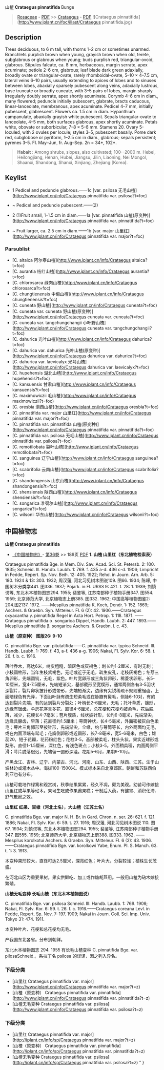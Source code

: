 山楂 **Crataegus pinnatifida** Bunge

> [Rosaceae](http://www.iplant.cn/info/Rosaceae?t=foc) - [PDF](http://www.iplant.cn/foc/pdf/Rosaceae.pdf) >> [Crataegus](http://www.iplant.cn/info/Crataegus?t=foc) - [PDF](http://www.iplant.cn/foc/pdf/Crataegus.pdf)
![Crataegus pinnatifida](http://www.iplant.cn/foc/illast/Crataegus pinnatifida.jpg)

## Description

Trees deciduous, to 6 m tall, with thorns 1–2 cm or sometimes unarmed. Branchlets purplish brown when young, grayish brown when old, terete, subglabrous or glabrous when young; buds purplish red, triangular-ovoid, glabrous. Stipules falcate, ca. 8 mm, herbaceous, margin serrate, apex acuminate; petiole 2–6 cm, glabrous; leaf blade dark green adaxially, broadly ovate or triangular-ovate, rarely rhomboidal-ovate, 5–10 × 4–7.5 cm, lateral veins 6–10 pairs, usually extending to apices of lobes and to sinuses between lobes, abaxially sparsely pubescent along veins, adaxially lustrous, base truncate or broadly cuneate, with 3–5 pairs of lobes, margin sharply irregularly doubly serrate, apex shortly acuminate. Corymb 4–6 cm in diam., many flowered; peduncle initially pubescent, glabrate, bracts caducous, linear-lanceolate, membranous, apex acuminate. Pedicel 4–7 mm, initially pubescent, glabrescent. Flowers ca. 1.5 cm in diam. Hypanthium campanulate, abaxially grayish white pubescent. Sepals triangular-ovate to lanceolate, 4–5 mm, both surfaces glabrous, apex shortly acuminate. Petals white, obovate or suborbicular, 7–8 × 5–6 mm. Stamens 20. Ovary 5-loculed, with 2 ovules per locule; styles 3–5, pubescent basally. Pome dark red, subglobose or pyriform, 1–2.5 cm in diam., glabrous; sepals persistent; pyrenes 3–5. Fl. May–Jun, fr. Aug–Sep. 2n = 34*, 102*.
> **Habait** : 
> Among shrubs, slopes, also cultivated; 100--2000 m. Hebei, Heilongjiang, Henan, Hubei, Jiangsu, Jilin, Liaoning, Nei Mongol, Shaanxi, Shandong, Shanxi, Xinjiang, Zhejiang [Korea].
## Keylist

* 1 Pedicel and peduncle glabrous.——1c  [var. psilosa 无毛山楂](http://www.iplant.cn/info/Crataegus pinnatifida var. psilosa?t=foc)
* ~ Pedicel and peduncle pubescent.——(2)

* 2 (1)Fruit small, 1–1.5 cm in diam.——1a  [var. pinnatifida 山楂(原变种)](http://www.iplant.cn/info/Crataegus pinnatifida var. pinnatifida?t=foc)
* ~ Fruit larger, ca. 2.5 cm in diam.——1b  [var. major 山里红](http://www.iplant.cn/info/Crataegus pinnatifida var. major?t=foc)

### Parsublist

* [C.  altaica  阿尔泰山楂](http://www.iplant.cn/info/Crataegus altaica?t=foc)
* [C.  aurantia  桔红山楂](http://www.iplant.cn/info/Crataegus aurantia?t=foc)
* [C.  chlorosarca  绿肉山楂](http://www.iplant.cn/info/Crataegus chlorosarca?t=foc)
* [C.  chungtienensis  中甸山楂](http://www.iplant.cn/info/Crataegus chungtienensis?t=foc)
* [C.  cuneata  野山楂](http://www.iplant.cn/info/Crataegus cuneata?t=foc)
* [C.  cuneata var. cuneata  野山楂(原变种)](http://www.iplant.cn/info/Crataegus cuneata var. cuneata?t=foc)
* [C.  cuneata var. tangchungchangii  小叶野山楂](http://www.iplant.cn/info/Crataegus cuneata var. tangchungchangii?t=foc)
* [C.  dahurica  光叶山楂](http://www.iplant.cn/info/Crataegus dahurica?t=foc)
* [C.  dahurica var. dahurica  光叶山楂(原变种)](http://www.iplant.cn/info/Crataegus dahurica var. dahurica?t=foc)
* [C.  dahurica var. laevicalyx  光萼山楂](http://www.iplant.cn/info/Crataegus dahurica var. laevicalyx?t=foc)
* [C.  hupehensis  湖北山楂](http://www.iplant.cn/info/Crataegus hupehensis?t=foc)
* [C.  kansuensis  甘肃山楂](http://www.iplant.cn/info/Crataegus kansuensis?t=foc)
* [C.  maximowiczii  毛山楂](http://www.iplant.cn/info/Crataegus maximowiczii?t=foc)
* [C.  oresbia  滇西山楂](http://www.iplant.cn/info/Crataegus oresbia?t=foc)
* [C.  pinnatifida var. major  山里红](http://www.iplant.cn/info/Crataegus pinnatifida var. major?t=foc)
* [C.  pinnatifida var. pinnatifida  山楂(原变种)](http://www.iplant.cn/info/Crataegus pinnatifida var. pinnatifida?t=foc)
* [C.  pinnatifida var. psilosa  无毛山楂](http://www.iplant.cn/info/Crataegus pinnatifida var. psilosa?t=foc)
* [C.  remotilobata  裂叶山楂](http://www.iplant.cn/info/Crataegus remotilobata?t=foc)
* [C.  sanguinea  辽宁山楂](http://www.iplant.cn/info/Crataegus sanguinea?t=foc)
* [C.  scabrifolia  云南山楂](http://www.iplant.cn/info/Crataegus scabrifolia?t=foc)
* [C.  shandongensis  山东山楂](http://www.iplant.cn/info/Crataegus shandongensis?t=foc)
* [C.  shensiensis  陕西山楂](http://www.iplant.cn/info/Crataegus shensiensis?t=foc)
* [C.  songarica  准噶尔山楂](http://www.iplant.cn/info/Crataegus songarica?t=foc)
* [C.  wilsonii  华东山楂](http://www.iplant.cn/info/Crataegus wilsonii?t=foc)

## 中国植物志

**山楂 Crataegus pinnatifida**

* [《中国植物志》](http://www.iplant.cn/frps)- [第36卷](http://www.iplant.cn/frps/vol/36) >> 189页 [PDF](http://www.iplant.cn/frps/pdf/36/189.PDF)
**1. 山楂 山里红（东北植物检索表）**

Crataegus pinnatifida Bge. in Mem. Div. Sav. Acad. Sci. St. Petersb. 2: 100. 1835; Schneid. Ill. Handb. Laubh. 1: 769. f. 435 a-d. 436 c-d. 1906; Limpricht in Fedde, Repert. Sp. Nov. Beih. 12: 405. 1922; Rehd. in Journ. Arn. Arb. 5: 180. 1924 & 13: 303. 1932; 周汉藩, 河北习见树木图说109. 图66. 1934; 陈嵘, 中国树木分类学441. 图336. 1937; Pojark. in Fl. URSS 9: 421. t. 28: 1. 1939; 刘慎谔等, 东北木本植物图志294. 1955; 裴鉴等, 江苏南部种子植物手册347. 图554. 1959; 北京师范大学, 北京植物志上册385. 图332. 1962; 中国高等植物图鉴2: 204.图2137. 1972. ——Mespilus pinnatifida K. Koch, Dendr. 1: 152. 1869; Aschers. & Graebn. Syn. Mitteleur. Fl. 6 (2): 42. 1906.——Crataegus oxyacantha γ. pinnatifida Regel in Acta Hort. Petrop. 1: 118. 1871. ——Crataegus pinnatifida α. songarica Dippel, Handb. Laubh. 2: 447. 1893.——Mespilus pinnatifida β. songarica Aschers. & Graebn. l. c. 43.

**山楂（原变种） 图版26: 9-10**

C. pinnatifida Bge. var. pitutatifida——C. pinnatifida var. typica Schneid. Ill. Handb. Laubh. 1: 769. f. 43, a-f. 436 a-g. 1906; Nakai, Fl. Sylv. Kor. 6: 58. t. 26. f. b. c. 1916.

落叶乔木，高达6米，树皮粗糙，暗灰色或灰褐色；刺长约1-2厘米，有时无刺；小枝圆柱形，当年生枝紫褐色，无毛或近于无毛，疏生皮孔，老枝灰褐色；冬芽三角卵形，先端圆钝，无毛，紫色。叶片宽卵形或三角状卵形，稀菱状卵形，长5-10厘米，宽4-7.5厘米，先端短渐尖，基部截形至宽楔形，通常两侧各有3-5羽状深裂片，裂片卵状披针形或带形，先端短渐尖，边缘有尖锐稀疏不规则重锯齿，上面暗绿色有光泽，下面沿叶脉有疏生短柔毛或在脉腋有髯毛，侧脉6-10对，有的达到裂片先端，有的达到裂片分裂处；叶柄长2-6厘米，无毛；托叶草质，镰形，边缘有锯齿。伞房花序具多花，直径4-6厘米，总花梗和花梗均被柔毛，花后脱落，减少，花梗长4-7毫米；苞片膜质，线状披针形，长约6-8毫米，先端渐尖，边缘具腺齿，早落；花直径约1.5厘米；萼筒钟状，长4-5毫米，外面密被灰白色柔毛；萼片三角卵形至披针形，先端渐尖，全缘，约与萼筒等长，内外两面均无毛，或在内面顶端有髯毛；花瓣倒卵形或近圆形，长7-8毫米，宽5-6毫米，白色；雄蕊20，短于花瓣，花药粉红色；花柱3-5，基部被柔毛，柱头头状。果实近球形或梨形，直径1-1.5厘米，深红色，有浅色斑点；小核3-5，外面稍具稜，内面两侧平滑；萼片脱落很迟，先端留一圆形深洼。花期5-6月，果期9-10月。

产黑龙江、吉林、辽宁、内蒙古、河北、河南、山东、山西、陕西、江苏。生于山坡林边或灌木丛中。海拔100-1500米。模式标本采自北京郊区。朝鲜和苏联西伯利亚也有分布。

山楂可栽培作绿篱和观赏树，秋季结果累累，经久不凋，颇为美观。幼苗可作嫁接山里红或苹果等砧木。果可生吃或作果酱果糕；干制后入药，有健胃、消积化滞、舒气散瘀之效。

**山里红 红果、棠棣（河北土名），大山楂（江苏土名）**

C. pinnatifida Bge. var. major N. H. Br. in Gard. Chron. n. ser. 26: 621. f. 121. 1886; Nakai, Fl. Sylv. Kor. 6: 59. t. 27. 1916; 周汉藩, 河北习见树木图说 110. 图67. 1934; 刘慎谔等, 东北木本植物图志294. 1955; 裴鉴等, 江苏南部种子植物手册347. 图555. 1959; 北京师范大学, 北京植物志上册388. 图333. 1962. ——Mespilus korolkotui Aschers. & Graebn. Syn. Mitteleur. Fl. 6 (2): 43. 1906. ——Crataegus pinnatifida Bge. var. korolkowi Yabe, Enum. Pl. S. Manch. 63. t. 1: 3. 1913.

本变种果形较大，直径可达2.5厘米，深亮红色；叶片大，分裂较浅；植株生长茂盛。

在河北山区为重要果树，果实供鲜吃、加工或作糖胡芦用。一般用山楂为砧木嫁接繁殖。

**山楂无毛变种 长毛山楂（东北木本植物图说）**

C. pinnatifida Bge. var. psilosa Schneid. Ill. Handb. Laubb. 1: 769. 1906; Nakai, Fl. Sylv. Kor. 6: 59. t. 26. f. c. 1916.——Crataegus coreana Levl. in Fedde, Repert. Sp. Nov. 7: 197. 1909; Nakai in Journ. Coll. Sci. Imp. Univ. Tokyo 31: 474. 1911.

本变种叶片、花梗和总花梗均无毛。

产我国东北各省。分布到朝鲜。

东北木本植物图志 294. 1955 有长毛山楂变种 C. pinnatifida Bge. var. pilosaSchneid.，系拉丁名 psilosa 的误译，因之列入异名。

### 下级分类
* [山里红  Crataegus pinnatifida var. major](http://www.iplant.cn/info/Crataegus pinnatifida var. major?t=z)
* [山楂（原变种）  Crataegus pinnatifida var. pinnatifida](http://www.iplant.cn/info/Crataegus pinnatifida var. pinnatifida?t=z)
* [山楂无毛变种  Crataegus pinnatifida var. psilosa](http://www.iplant.cn/info/Crataegus pinnatifida var. psilosa?t=z)

### 下级分类
* [山里红  Crataegus pinnatifida var. major](http://iplant.cn/info/sp/Crataegus pinnatifida var. major?t=z)
* [山楂（原变种）  Crataegus pinnatifida var. pinnatifida](http://iplant.cn/info/sp/Crataegus pinnatifida var. pinnatifida?t=z)
* [山楂无毛变种  Crataegus pinnatifida var. psilosa](http://iplant.cn/info/sp/Crataegus pinnatifida var. psilosa?t=z)
"
}